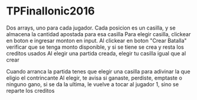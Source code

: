 # TPFinalIonic2016
Dos arrays, uno para cada jugador. Cada posicion es un casilla, y se almacena la cantidad apostada para esa casilla
Para elegir casilla, clickear en boton e ingresar monton en input. Al clickear en boton "Crear Batalla" verificar que se tenga monto disponible, y si se tiene se crea y resta los creditos usados
Al elegir una partida creada, elegir tu casilla igual que al crear

Cuando arranca la partida tenes que elegir una casilla para adivinar la que eligio el contrincante
Al elegir, te avisa si ganaste, perdiste, emptaste o ninguno gano, si se da la ultima, le vuelve a tocar al jugador 1, sino se reparte los creditos

 



